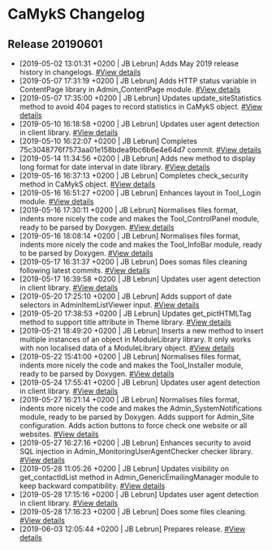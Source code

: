 # CaMykS Changelog
## Release 20190601

* [2019-05-02 13:01:31 +0200 | JB Lebrun] Adds May 2019 release history in changelogs. [#View details](https://github.com/Dj1b/CaMykS/commit/c5a0f9b8f148231b577f82af913c6d8411948ef2)
* [2019-05-07 17:31:19 +0200 | JB Lebrun] Adds HTTP status variable in ContentPage library in Admin_ContentPage module. [#View details](https://github.com/Dj1b/CaMykS/commit/75c3048776f7573aa01e158bdea9bc6b6e4e64d7)
* [2019-05-07 17:35:00 +0200 | JB Lebrun] Updates update_siteStatistics method to avoid 404 pages to record statistics in CaMykS object. [#View details](https://github.com/Dj1b/CaMykS/commit/33fa92a3257eac0382eca84807187ca207a11756)
* [2019-05-10 16:18:58 +0200 | JB Lebrun] Updates user agent detection in client library. [#View details](https://github.com/Dj1b/CaMykS/commit/016fc0c735ffb7efc88110a2afdc22b8075eccd3)
* [2019-05-10 16:22:07 +0200 | JB Lebrun] Completes 75c3048776f7573aa01e158bdea9bc6b6e4e64d7 commit. [#View details](https://github.com/Dj1b/CaMykS/commit/cc62ced639f9253c65e16c6e98948c3b76d9ee65)
* [2019-05-14 11:34:56 +0200 | JB Lebrun] Adds new method to display long format for date interval in date library. [#View details](https://github.com/Dj1b/CaMykS/commit/da79504ce900407a5ed18e03ecaa3dd1e845eb54)
* [2019-05-16 16:37:13 +0200 | JB Lebrun] Completes check_security method in CaMykS object. [#View details](https://github.com/Dj1b/CaMykS/commit/544ea9702cdcc1c7d2b6ecf558d4bc0855a789b7)
* [2019-05-16 16:51:27 +0200 | JB Lebrun] Enhances layout in Tool_Login module. [#View details](https://github.com/Dj1b/CaMykS/commit/77ae8547fb5e2c415f96e5894c8d5f475564fe68)
* [2019-05-16 17:30:11 +0200 | JB Lebrun] Normalises files format, indents more nicely the code and makes the Tool_ControlPanel module, ready to be parsed by Doxygen. [#View details](https://github.com/Dj1b/CaMykS/commit/a91665a7e75aa4c62b9103994c578fbf6b2dc13b)
* [2019-05-16 18:08:14 +0200 | JB Lebrun] Normalises files format, indents more nicely the code and makes the Tool_InfoBar module, ready to be parsed by Doxygen. [#View details](https://github.com/Dj1b/CaMykS/commit/4978783c728639f5aada7910472be4be4493aef6)
* [2019-05-17 16:31:37 +0200 | JB Lebrun] Does somas files cleaning following latest commits. [#View details](https://github.com/Dj1b/CaMykS/commit/a24b0b2cb51783721db2393eb754337869d8fa12)
* [2019-05-17 16:39:58 +0200 | JB Lebrun] Updates user agent detection in client library. [#View details](https://github.com/Dj1b/CaMykS/commit/3cf3b4e6a4c6986dfd7dd7292cfcf3b59e078363)
* [2019-05-20 17:25:10 +0200 | JB Lebrun] Adds support of date selectors in AdminItemListViewer input. [#View details](https://github.com/Dj1b/CaMykS/commit/7c8a4e5647a498bf8d45f6d1509f1c9e90ed02d4)
* [2019-05-20 17:38:53 +0200 | JB Lebrun] Updates get_pictHTMLTag method to support title attribute in Theme library. [#View details](https://github.com/Dj1b/CaMykS/commit/33532388a4ac09c20ca58fe9741dfbca942cd495)
* [2019-05-21 18:49:20 +0200 | JB Lebrun] Inserts a new method to insert multiple instances of an object in ModuleLibrary library. It only works with non localised data of a ModuleLibrary object. [#View details](https://github.com/Dj1b/CaMykS/commit/7a3b8479246809cb3c5a5743f3877bb69f996a8e)
* [2019-05-22 15:41:00 +0200 | JB Lebrun] Normalises files format, indents more nicely the code and makes the Tool_Installer module, ready to be parsed by Doxygen. [#View details](https://github.com/Dj1b/CaMykS/commit/1e3a4d9e5b8d6ec5d885d8d44dfafd17fe0168ac)
* [2019-05-24 17:55:41 +0200 | JB Lebrun] Updates user agent detection in client library. [#View details](https://github.com/Dj1b/CaMykS/commit/878dc48ac6c311282a16f1f0a5db6642f2dbd14e)
* [2019-05-27 16:21:14 +0200 | JB Lebrun] Normalises files format, indents more nicely the code and makes the Admin_SystemNotifications module, ready to be parsed by Doxygen. Adds support for Admin_Site configuration. Adds action buttons to force check one website or all websites. [#View details](https://github.com/Dj1b/CaMykS/commit/d6c233e735968898c532f987aace743a8f43f86c)
* [2019-05-27 16:27:16 +0200 | JB Lebrun] Enhances security to avoid SQL injection in Admin_MonitoringUserAgentChecker checker library. [#View details](https://github.com/Dj1b/CaMykS/commit/31e2edb109fbb5d851598e19c359db47c17b2002)
* [2019-05-28 11:05:26 +0200 | JB Lebrun] Updates visibility on get_contactIdList method in Admin_GenericEmailingManager module to keep backward compatibility. [#View details](https://github.com/Dj1b/CaMykS/commit/7fef72f0b1e92a21e8d10e7cf753debd258a2648)
* [2019-05-28 17:15:16 +0200 | JB Lebrun] Updates user agent detection in client library. [#View details](https://github.com/Dj1b/CaMykS/commit/d601f193a174d97c0522ea1a0cfaaae2cad37289)
* [2019-05-28 17:16:23 +0200 | JB Lebrun] Does some files cleaning. [#View details](https://github.com/Dj1b/CaMykS/commit/284f20d50348359d24ab64a0850d97ce0ed52510)
* [2019-06-03 12:05:44 +0200 | JB Lebrun] Prepares release. [#View details](https://github.com/Dj1b/CaMykS/commit/f532987ea095e2031cb409e570edb3ab10181f91)
